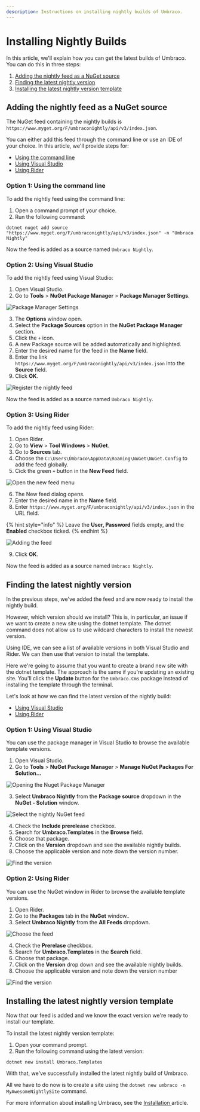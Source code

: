 ```yaml
---
description: Instructions on installing nightly builds of Umbraco.
---
```


# Installing Nightly Builds

In this article, we'll explain how you can get the latest builds of Umbraco. You can do this in three steps:

1. [Adding the nightly feed as a NuGet source](installing-nightly-builds.md#adding-the-nightly-feed-as-a-nuget-source)
2. [Finding the latest nightly version](installing-nightly-builds.md#finding-the-latest-nightly-version)
3. [Installing the latest nightly version template](installing-nightly-builds.md#installing-the-latest-nightly-version-template)

## Adding the nightly feed as a NuGet source

The NuGet feed containing the nightly builds is `https://www.myget.org/F/umbraconightly/api/v3/index.json`.

You can either add this feed through the command line or use an IDE of your choice. In this article, we'll provide steps for:

* [Using the command line](installing-nightly-builds.md#option-1-using-the-command-line)
* [Using Visual Studio](installing-nightly-builds.md#option-2-using-visual-studio)
* [Using Rider](installing-nightly-builds.md#option-3-using-rider)

### Option 1: Using the command line

To add the nightly feed using the command line:

1. Open a command prompt of your  choice.
2. Run the following command:

```
dotnet nuget add source "https://www.myget.org/F/umbraconightly/api/v3/index.json" -n "Umbraco Nightly"
```

Now the feed is added as a source named `Umbraco Nightly`.

### Option 2: Using Visual Studio

To add the nightly feed using Visual Studio:

1. Open Visual Studio.
2. Go to **Tools** > **NuGet Package Manager** > **Package Manager Settings**.

![Package Manager Settings](images/VS/open-nuget-setttings.jpg)

3. The **Options** window open.
4. Select the **Package Sources** option in the **NuGet Package Manager** section.
5. Click the `+` icon.
6. A new Package source will be added automatically and highlighted.
7. Enter the desired name for the feed in the **Name** field.
8. Enter the link `https://www.myget.org/F/umbraconightly/api/v3/index.json` into the **Source** field.
9. Click **OK**.

![Register the nightly feed](images/Nightly/Register_Nightly_Feed.jpg)

Now the feed is added as a source named `Umbraco Nightly`.

### Option 3: Using Rider

To add the nightly feed using Rider:

1. Open Rider.
2. Go to **View** > **Tool Windows** > **NuGet**.
3. Go to **Sources** tab.
4. Choose the `C:\Users\Úmbraco\AppData\Roaming\NuGet\NuGet.Config` to add the feed globally.
5. Cick the green `+` button in the **New Feed** field.

![Open the new feed menu](images/Nightly/NuGet_NewFeed.jpg)

6. The New feed dialog opens.
7. Enter the desired name in the **Name** field.
8. Enter `https://www.myget.org/F/umbraconightly/api/v3/index.json`  in the URL field.

{% hint style="info" %}
Leave the **User, Password** fields empty, and the **Enabled** checkbox ticked.
{% endhint %}

![Adding the feed](images/Nightly/NewFeed_Details.jpg)

9. Click **OK**.

Now the feed is added as a source named `Umbraco Nightly`.

## Finding the latest nightly version

In the previous steps, we've added the feed and are now ready to install the nightly build.

However, which version should we install? This is, in particular, an issue if we want to create a new site using the dotnet template. The dotnet command does not allow us to use wildcard characters to install the newest version.

Using IDE, we can see a list of available versions in both Visual Studio and Rider. We can then use that version to install the template.

Here we're going to assume that you want to create a brand new site with the dotnet template. The approach is the same if you're updating an existing site. You'll click the **Update** button for the `Umbraco.Cms` package instead of installing the template through the terminal.

Let's look at how we can find the latest version of the nightly build:

* [Using Visual Studio](installing-nightly-builds.md#option-1-using-visual-studio)
* [Using Rider](installing-nightly-builds.md#option-2-using-rider)

### Option 1: Using Visual Studio

You can use the package manager in Visual Studio to browse the available template versions.

1. Open Visual Studio.
2. Go to **Tools** > **NuGet Package Manager** > **Manage NuGet Packages For Solution...**

![Opening the Nuget Package Manager](images/Nightly/Manage_NuGet_Pkgs.jpg)

3. Select **Umbraco Nightly** from the **Package source** dropdown in the **NuGet - Solution** window.

![Select the nightly NuGet feed](images/Nightly/Manage_Packages.jpg)

4. Check the **Include prerelease** checkbox.
5. Search for **Umbraco.Templates** in the **Browse** field.
6. Choose that package.
7. Click on the **Version** dropdown and see the available nightly builds.
8. Choose the applicable version and note down the version number.

![Find the version](images/Nightly/Latest_nightly_build_version.jpg)

### Option 2: Using Rider

You can use the NuGet window in Rider to browse the available template versions.

1. Open Rider.
2. Go to the **Packages** tab in the **NuGet** window..
3. Select **Umbraco Nightly** from the **All Feeds** dropdown.

![Choose the feed](images/Nightly/Rider_Nightly_Feed.jpg)

4. Check the **Prerelase** checkbox.
5. Search for **Umbraco.Templates** in the **Search** field.
6. Choose that package.
7. Click on the **Version** drop down and see the available nightly builds.
8. Choose the applicable version and note down the version number

![Find the version](images/Nightly/Rider_Nightly_Feed_version.jpg)

## Installing the latest nightly version template

Now that our feed is added and we know the exact version we're ready to install our template.

To install the latest nightly version template:

1. Open your command prompt.
2. Run the following command using the latest version:

```
dotnet new install Umbraco.Templates
```

With that, we've successfully installed the latest nightly build of Umbraco.

All we have to do now is to create a site using the `dotnet new umbraco -n MyAwesomeNightlySite` command.

For more information about installing Umbraco, see the [Installation ](./)article.
